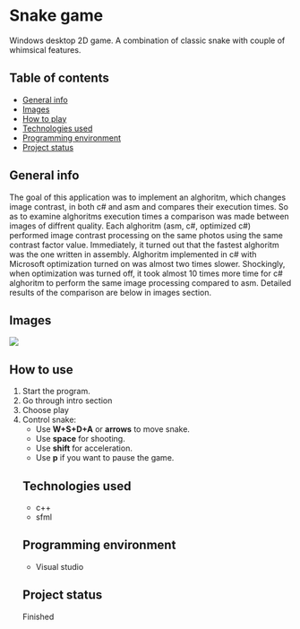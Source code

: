 <h1>Snake game</h1>
<p>Windows desktop 2D game. A combination of classic snake with couple of whimsical features.
</p>
<h2>Table of contents</h2>
<ul>
  <li>
    <a href="#generalInfo">General info</a>
  </li>
   <li>
    <a href="/README.md/#images">Images</a>
  </li>
  <li>
    <a href="/README.md/#howToPlay">How to play</a>
  </li>
  <li>
    <a href="/README.md/#technologies">Technologies used</a>
  </li>
   <li>
    <a href="/README.md/#environment">Programming environment</a>
  </li>
  <li>
    <a href="/README.md/#status">Project status</a>
  </li>
  </ul>
  <h2 id="generalInfo">General info</h2>
  <p>The goal of this application was to implement an alghoritm, which changes image contrast, in both c# and asm and compares their execution times.
So as to examine alghoritms execution times a comparison was made between images of diffrent quality. Each alghoritm (asm, c#, optimized c#) 
  performed image contrast processing on the same photos using the same contrast factor value. Immediately, it turned out that the fastest alghoritm was
  the one written in assembly. Alghoritm implemented in c# with Microsoft optimization turned on was almost two times slower. Shockingly, when optimization 
  was turned off, it took almost 10 times more time for c# alghoritm to perform the same image processing compared to asm.
  Detailed results of the comparison are below in images section.
</p>
    <h2 id="images">Images</h2>
    <img src="https://user-images.githubusercontent.com/56251920/154549353-0a9e57fb-6c31-4071-83a2-a4b4f88c11cb.png"></img>
   <h2 id="howToPlay">How to use</h2>
  <ol>
  <li>
   Start the program.
  </li>
   <li>
 Go through intro section
  </li>
  <li>
  Choose play
  </li>
  <li>
    Control snake:
    <ul>
      <li>Use <strong>W+S+D+A</strong> or <strong>arrows</strong> to move snake.</li>
      <li>Use <strong>space</strong> for shooting.</li>
      <li>Use <strong>shift</strong> for acceleration.</li>
      <li>Use <strong>p</strong> if you want to pause the game.</li>
    </ul>
  </li>
  </ul>
  <h2 id="technologies">Technologies used</h2> 
 <ul>
  <li>
   c++
  </li>
  <li>
    sfml
  </li>
  </ul>
   <h2 id="environment">Programming environment</h2> 
    <ul>
  <li>
   Visual studio
  </li>
  </ul>
    <h2 id="status">Project status</h2> 
    <p>Finished</p>
  
  
  
